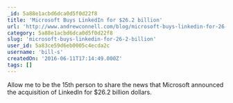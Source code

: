 ```yaml
---
_id: 5a88e1acbd6dca0d5f0d22f8
title: 'Microsoft Buys LinkedIn for $26.2 billion'
url: 'http://www.andrewconnell.com/blog/microsoft-buys-linkedin-for-26-2-b-i-l-l-i-o-n'
category: 5a88e1acbd6dca0d5f0d22f8
slug: 'microsoft-buys-linkedin-for-26-2-billion'
user_id: 5a83ce59d6eb0005c4ecda2c
username: 'bill-s'
createdOn: '2016-06-11T17:14:49.000Z'
tags: []
---
```


Allow me to be the 15th person to share the news that Microsoft announced the acquisition of LinkedIn for $26.2 billion dollars.
